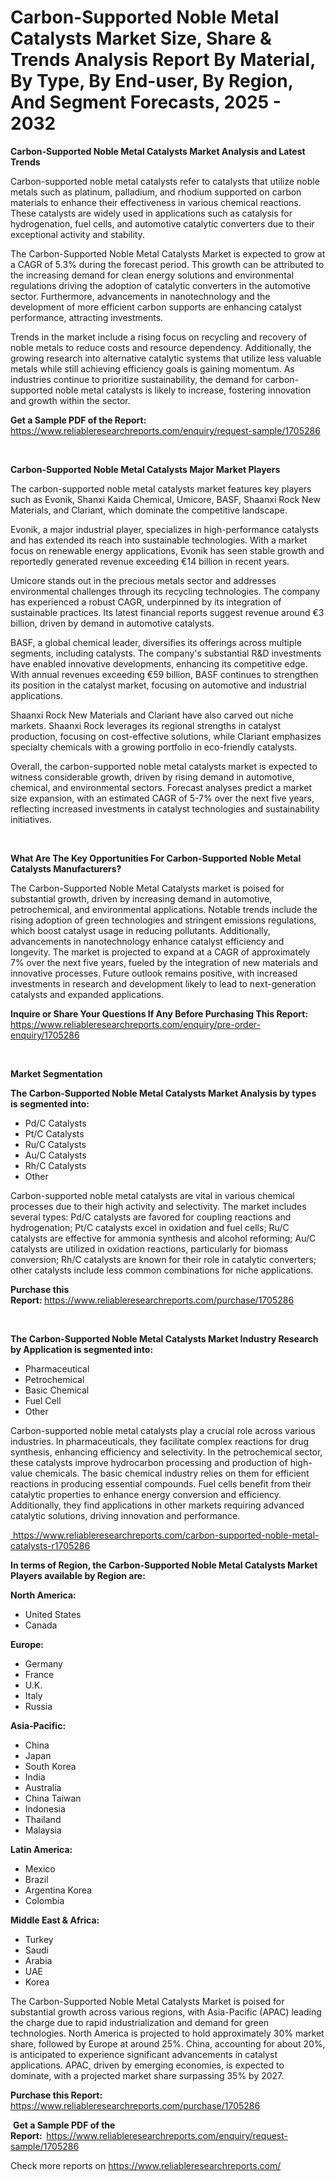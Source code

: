 <p><h1>Carbon-Supported Noble Metal Catalysts Market Size, Share & Trends Analysis Report By Material, By Type, By End-user, By Region, And Segment Forecasts, 2025 - 2032</h1></p><p><strong>Carbon-Supported Noble Metal Catalysts Market Analysis and Latest Trends</strong></p>
<p><p>Carbon-supported noble metal catalysts refer to catalysts that utilize noble metals such as platinum, palladium, and rhodium supported on carbon materials to enhance their effectiveness in various chemical reactions. These catalysts are widely used in applications such as catalysis for hydrogenation, fuel cells, and automotive catalytic converters due to their exceptional activity and stability.</p><p>The Carbon-Supported Noble Metal Catalysts Market is expected to grow at a CAGR of 5.3% during the forecast period. This growth can be attributed to the increasing demand for clean energy solutions and environmental regulations driving the adoption of catalytic converters in the automotive sector. Furthermore, advancements in nanotechnology and the development of more efficient carbon supports are enhancing catalyst performance, attracting investments.</p><p>Trends in the market include a rising focus on recycling and recovery of noble metals to reduce costs and resource dependency. Additionally, the growing research into alternative catalytic systems that utilize less valuable metals while still achieving efficiency goals is gaining momentum. As industries continue to prioritize sustainability, the demand for carbon-supported noble metal catalysts is likely to increase, fostering innovation and growth within the sector.</p></p>
<p><strong>Get a Sample PDF of the Report:&nbsp;</strong> <a href="https://www.reliableresearchreports.com/enquiry/request-sample/1705286?utm_campaign=3007&utm_medium=2&utm_source=Github&utm_content=ia&utm_term=27032025&utm_id=carbon-supported-noble-metal-catalysts">https://www.reliableresearchreports.com/enquiry/request-sample/1705286</a></p>
<p>&nbsp;</p>
<p><strong>Carbon-Supported Noble Metal Catalysts Major Market Players</strong></p>
<p><p>The carbon-supported noble metal catalysts market features key players such as Evonik, Shanxi Kaida Chemical, Umicore, BASF, Shaanxi Rock New Materials, and Clariant, which dominate the competitive landscape. </p><p>Evonik, a major industrial player, specializes in high-performance catalysts and has extended its reach into sustainable technologies. With a market focus on renewable energy applications, Evonik has seen stable growth and reportedly generated revenue exceeding €14 billion in recent years.</p><p>Umicore stands out in the precious metals sector and addresses environmental challenges through its recycling technologies. The company has experienced a robust CAGR, underpinned by its integration of sustainable practices. Its latest financial reports suggest revenue around €3 billion, driven by demand in automotive catalysts.</p><p>BASF, a global chemical leader, diversifies its offerings across multiple segments, including catalysts. The company's substantial R&D investments have enabled innovative developments, enhancing its competitive edge. With annual revenues exceeding €59 billion, BASF continues to strengthen its position in the catalyst market, focusing on automotive and industrial applications.</p><p>Shaanxi Rock New Materials and Clariant have also carved out niche markets. Shaanxi Rock leverages its regional strengths in catalyst production, focusing on cost-effective solutions, while Clariant emphasizes specialty chemicals with a growing portfolio in eco-friendly catalysts.</p><p>Overall, the carbon-supported noble metal catalysts market is expected to witness considerable growth, driven by rising demand in automotive, chemical, and environmental sectors. Forecast analyses predict a market size expansion, with an estimated CAGR of 5-7% over the next five years, reflecting increased investments in catalyst technologies and sustainability initiatives.</p></p>
<p>&nbsp;</p>
<p><strong>What Are The Key Opportunities For Carbon-Supported Noble Metal Catalysts Manufacturers?</strong></p>
<p><p>The Carbon-Supported Noble Metal Catalysts market is poised for substantial growth, driven by increasing demand in automotive, petrochemical, and environmental applications. Notable trends include the rising adoption of green technologies and stringent emissions regulations, which boost catalyst usage in reducing pollutants. Additionally, advancements in nanotechnology enhance catalyst efficiency and longevity. The market is projected to expand at a CAGR of approximately 7% over the next five years, fueled by the integration of new materials and innovative processes. Future outlook remains positive, with increased investments in research and development likely to lead to next-generation catalysts and expanded applications.</p></p>
<p><strong>Inquire or Share Your Questions If Any Before Purchasing This Report:</strong> <a href="https://www.reliableresearchreports.com/enquiry/pre-order-enquiry/1705286?utm_campaign=3007&utm_medium=2&utm_source=Github&utm_content=ia&utm_term=27032025&utm_id=carbon-supported-noble-metal-catalysts">https://www.reliableresearchreports.com/enquiry/pre-order-enquiry/1705286</a></p>
<p>&nbsp;</p>
<p><strong>Market Segmentation</strong></p>
<p><strong>The Carbon-Supported Noble Metal Catalysts Market Analysis by types is segmented into:</strong></p>
<p><ul><li>Pd/C Catalysts</li><li>Pt/C Catalysts</li><li>Ru/C Catalysts</li><li>Au/C Catalysts</li><li>Rh/C Catalysts</li><li>Other</li></ul></p>
<p><p>Carbon-supported noble metal catalysts are vital in various chemical processes due to their high activity and selectivity. The market includes several types: Pd/C catalysts are favored for coupling reactions and hydrogenation; Pt/C catalysts excel in oxidation and fuel cells; Ru/C catalysts are effective for ammonia synthesis and alcohol reforming; Au/C catalysts are utilized in oxidation reactions, particularly for biomass conversion; Rh/C catalysts are known for their role in catalytic converters; other catalysts include less common combinations for niche applications.</p></p>
<p><strong>Purchase this Report:&nbsp;</strong><a href="https://www.reliableresearchreports.com/purchase/1705286?utm_campaign=3007&utm_medium=2&utm_source=Github&utm_content=ia&utm_term=27032025&utm_id=carbon-supported-noble-metal-catalysts">https://www.reliableresearchreports.com/purchase/1705286</a></p>
<p>&nbsp;</p>
<p><strong>The Carbon-Supported Noble Metal Catalysts Market Industry Research by Application is segmented into:</strong></p>
<p><ul><li>Pharmaceutical</li><li>Petrochemical</li><li>Basic Chemical</li><li>Fuel Cell</li><li>Other</li></ul></p>
<p><p>Carbon-supported noble metal catalysts play a crucial role across various industries. In pharmaceuticals, they facilitate complex reactions for drug synthesis, enhancing efficiency and selectivity. In the petrochemical sector, these catalysts improve hydrocarbon processing and production of high-value chemicals. The basic chemical industry relies on them for efficient reactions in producing essential compounds. Fuel cells benefit from their catalytic properties to enhance energy conversion and efficiency. Additionally, they find applications in other markets requiring advanced catalytic solutions, driving innovation and performance.</p></p>
<p><a href="https://www.reliableresearchreports.com/carbon-supported-noble-metal-catalysts-r1705286?utm_campaign=3007&utm_medium=2&utm_source=Github&utm_content=ia&utm_term=27032025&utm_id=carbon-supported-noble-metal-catalysts">&nbsp;https://www.reliableresearchreports.com/carbon-supported-noble-metal-catalysts-r1705286</a></p>
<p><strong>In terms of Region, the Carbon-Supported Noble Metal Catalysts Market Players available by Region are:</strong></p>
<p>
    <p> <strong> North America: </strong>
        <ul>
            <li>United States</li>
            <li>Canada</li>
        </ul>
        </p> 
    <p> <strong> Europe: </strong>
        <ul>
            <li>Germany</li>
            <li>France</li>
            <li>U.K.</li>
            <li>Italy</li>
            <li>Russia</li>
        </ul>
        </p> 
    <p> <strong> Asia-Pacific: </strong>
        <ul>
            <li>China</li>
            <li>Japan</li>
            <li>South Korea</li>
            <li>India</li>
            <li>Australia</li>
            <li>China Taiwan</li>
            <li>Indonesia</li>
            <li>Thailand</li>
            <li>Malaysia</li>
        </ul>
        </p> 
    <p> <strong> Latin America: </strong>
        <ul>
            <li>Mexico</li>
            <li>Brazil</li>
            <li>Argentina Korea</li>
            <li>Colombia</li>
        </ul>
        </p> 
    <p> <strong> Middle East & Africa: </strong>
        <ul>
            <li>Turkey</li>
            <li>Saudi</li>
            <li>Arabia</li>
            <li>UAE</li>
            <li>Korea</li>
        </ul>
    </p>
    </p>
<p><p>The Carbon-Supported Noble Metal Catalysts Market is poised for substantial growth across various regions, with Asia-Pacific (APAC) leading the charge due to rapid industrialization and demand for green technologies. North America is projected to hold approximately 30% market share, followed by Europe at around 25%. China, accounting for about 20%, is anticipated to experience significant advancements in catalyst applications. APAC, driven by emerging economies, is expected to dominate, with a projected market share surpassing 35% by 2027.</p></p>
<p><strong>Purchase this Report: </strong><a href="https://www.reliableresearchreports.com/purchase/1705286?utm_campaign=3007&utm_medium=2&utm_source=Github&utm_content=ia&utm_term=27032025&utm_id=carbon-supported-noble-metal-catalysts">https://www.reliableresearchreports.com/purchase/1705286</a></p>
<p>&nbsp;<strong>Get a Sample PDF of the Report:&nbsp;&nbsp;</strong><a href="https://www.reliableresearchreports.com/enquiry/request-sample/1705286?utm_campaign=3007&utm_medium=2&utm_source=Github&utm_content=ia&utm_term=27032025&utm_id=carbon-supported-noble-metal-catalysts">https://www.reliableresearchreports.com/enquiry/request-sample/1705286</a></p>
<p><strong></strong></p>
<p>Check more reports on <a href="https://www.reliableresearchreports.com/?utm_campaign=3007&utm_medium=2&utm_source=Github&utm_content=ia&utm_term=27032025&utm_id=carbon-supported-noble-metal-catalysts">https://www.reliableresearchreports.com/</a></p>